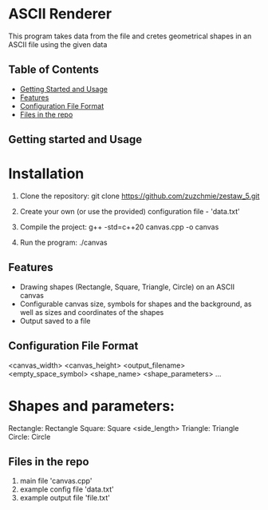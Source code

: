 # ASCII Renderer

This program takes data from the file and cretes geometrical shapes in an ASCII file using the given data 

## Table of Contents


- [Getting Started and Usage](#getting-started-and-usage)
- [Features](#features)
- [Configuration File Format](#configuration-file-format)
- [Files in the repo](#files-in-the-repo)



## Getting started and Usage
# Installation
1. Clone the repository:
git clone https://github.com/zuzchmie/zestaw_5.git

2. Create your own (or use the provided) configuration file - 'data.txt'

3. Compile the project:
g++ -std=c++20 canvas.cpp -o canvas 

4. Run the program:
./canvas

## Features

- Drawing shapes (Rectangle, Square, Triangle, Circle) on an ASCII canvas
- Configurable canvas size, symbols for shapes and the background, as well as sizes and coordinates of the shapes
- Output saved to a file

## Configuration File Format

<canvas_width> <canvas_height> <output_filename> <empty_space_symbol>
<shape_name> <shape_parameters>
...

# Shapes and parameters:
Rectangle: Rectangle <width> <height> <x> <y> <symbol>
Square: Square <side_length> <x> <y> <symbol>
Triangle: Triangle <base> <height> <x> <y> <symbol>
Circle: Circle <radius> <x> <y> <symbol>

## Files in the repo
1. main file 'canvas.cpp'
2. example config file 'data.txt'
3. example output file 'file.txt'



